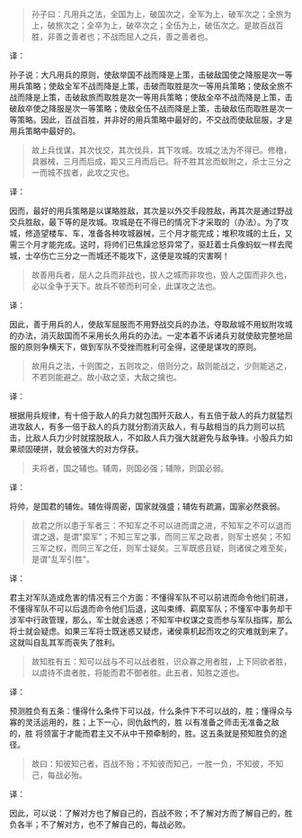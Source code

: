 > 孙子曰：凡用兵之法，全国为上，破国次之，全军为上，破军次之；全旅为上，破旅次之；全卒为上，破卒次之；全伍为上，破伍次之。是故百战百胜，非善之善者也；不战而屈人之兵，善之善者也。

译：

孙子说：大凡用兵的原则，使敌举国不战而降是上策，击破敌国使之降服是次一等用兵策略；使敌全军不战而降是上策，击破而取胜是次一等用兵策略；使敌全旅不战而降是上策，击破敌旅而取胜是次一等用兵策略；使敌全卒不战而降是上策，击破敌卒使之降服是次一等策略；使敌全伍不战而降是上策，击破敌伍而取胜是次一等策略。因此，百战百胜，并非好的用兵策略中最好的，不交战而使敌屈服，才是用兵策略中最好的。

> 故上兵伐谋，其次伐交，其次伐兵，其下攻城。攻城之法为不得已。修橹，具器械，三月而后成，距又三月而后已。将不胜其忿而蚁附之，杀士三分之一而城不拔者，此攻之灾也。

译：

因而，最好的用兵策略是以谋略胜敌，其次是以外交手段胜敌，再其次是通过野战交兵胜敌，最下等的是攻城。攻城是在不得已的情况下才采取的（办法）。为了攻城，修造望楼车、车，准备各种攻城器械，三个月才能完成；堆积攻城的土丘，又需三个月才能完成。这时，将帅们已焦躁忿怒异常了，驱赶着士兵像蚂蚁一样去爬城，士卒伤亡三分之一而城还不能攻下，这便是攻城的灾害啊！

> 故善用兵者，屈人之兵而非战也，拔人之城而非攻也，毁人之国而非久也，必以全争于天下。故兵不顿而利可全，此谋攻之法也。

译：

因此，善于用兵的人，使敌军屈服而不用野战交兵的办法，夺取敌城不用蚁附攻城的办法，消灭敌国而不采用长久用兵的办法。一定本着不诉诸兵刃就使敌完整地屈服的原则争横天下，做到军队不受挫而胜利可全得，这便是谋攻的原则。

> 故用兵之法，十则围之，五则攻之，倍则分之，敌则能战之，少则能逃之，不若则能避之。故小敌之坚，大敌之擒也。

译：

根据用兵规律，有十倍于敌人的兵力就包围歼灭敌人，有五倍于敌人的兵力就猛烈进攻敌人，有多一倍于敌人的兵力就分割消灭敌人，有与敌相当的兵力则可以抗击，比敌人兵力少时就摆脱敌人，不如敌人兵力强大就避免与敌争锋。小股兵力如果顽固硬拼，就会被强大的对方俘获。

> 夫将者，国之辅也。辅周，则国必强；辅隙，则国必弱。

译：

将帅，是国君的辅佐。辅佐得周密，国家就强盛；辅佐有疏漏，国家必然衰弱。

> 故君之所以患于军者三：不知军之不可以进而谓之进，不知军之不可以退而谓之退，是谓"縻军"；不知三军之事，而同三军之政者，则军士惑矣；不知三军之权，而同三军之任，则军士疑矣。三军既惑且疑，则诸侯之难至矣，是谓"乱军引胜"。

译：

君主对军队造成危害的情况有三个方面：不懂得军队不可以前进而命令他们前进，不懂得军队不可以后退而命令他们后退，这叫束缚、羁縻军队；不懂军中事务却干涉军中行政管理，那么，军士就会迷惑；不知军中权谋之变而参与军队指挥，那么将士就会疑虑。如果三军将士既迷惑又疑虑，诸侯乘机起而攻之的灾难就到来了。这就叫自乱其军而丧失了胜利。

> 故知胜有五：知可以战与不可以战者胜，识众寡之用者胜，上下同欲者胜，以虞待不虞者胜，将能而君不御者胜。此五者，知胜之道也。

译：

预测胜负有五条：懂得什么条件下可以战，什么条件下不可以战的，胜；懂得众与寡的灵活运用的，胜；上下一心，同仇敌忾的，胜 以有准备之师击无准备之敌的，胜 将领富于才能而君主又不从中干预牵制的，胜。这五条就是预知胜负的途径。

> 故曰：知彼知己者，百战不殆；不知彼而知己，一胜一负，不知彼，不知己，每战必殆。

译：

因此，可以说：了解对方也了解自己的，百战不败；不了解对方而了解自己的，胜负各半；不了解对方，也不了解自己的，每战必败。
